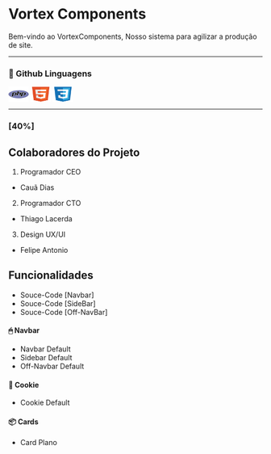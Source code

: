 # Vortex Components

Bem-vindo ao VortexComponents, Nosso sistema para agilizar a produção de site.

<hr>
<div style="display: inline_block">
  <h3>🚀 Github Linguagens</h3>
  <img align="center" alt="Magnus-Php" height="30" width="40" src="https://raw.githubusercontent.com/devicons/devicon/master/icons/php/php-original.svg">
  <img align="center" alt="Magnus-HTML" height="30" width="40" src="https://raw.githubusercontent.com/devicons/devicon/master/icons/html5/html5-original.svg">
  <img align="center" alt="Magnus-CSS" height="30" width="40" src="https://raw.githubusercontent.com/devicons/devicon/master/icons/css3/css3-original.svg">
</div>
<hr>

### [40%]

## Colaboradores do Projeto

1. Programador CEO
- Cauã Dias

2. Programador CTO
- Thiago Lacerda

3. Design UX/UI
- Felipe Antonio

## Funcionalidades
- Souce-Code [Navbar]
- Souce-Code [SideBar]
- Souce-Code [Off-NavBar]

#### 🖱 Navbar
- Navbar Default
- Sidebar Default
- Off-Navbar Default

#### 🍪 Cookie
- Cookie Default

#### 📦 Cards
- Card Plano
